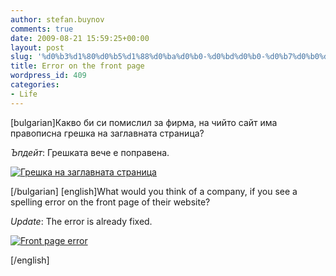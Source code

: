 ```yaml
---
author: stefan.buynov
comments: true
date: 2009-08-21 15:59:25+00:00
layout: post
slug: '%d0%b3%d1%80%d0%b5%d1%88%d0%ba%d0%b0-%d0%bd%d0%b0-%d0%b7%d0%b0%d0%b3%d0%bb%d0%b0%d0%b2%d0%bd%d0%b0%d1%82%d0%b0-%d1%81%d1%82%d1%80%d0%b0%d0%bd%d0%b8%d1%86%d0%b0'
title: Error on the front page
wordpress_id: 409
categories:
- Life
---
```


[bulgarian]Какво би си помислил за фирма, на чийто сайт има правописна грешка на заглавната страница?

_Ъпдейт_: Грешката вече е поправена.

[![Грешка на заглавната страница](http://buynov.com/wordpress/wp-content/uploads/2009/08/front_page_error2.jpg)](http://www.cloudfoundry.com/)

[/bulgarian]
[english]What would you think of a company, if you see a spelling error on the front page of their website?

_Update_: The error is already fixed.

[![Front page error](http://buynov.com/wordpress/wp-content/uploads/2009/08/front_page_error21.jpg)](http://www.cloudfoundry.com/)

[/english]
